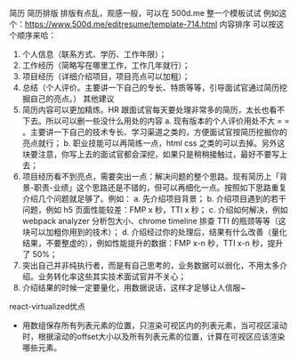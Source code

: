 简历
简历排版
排版有点乱，观感一般，可以在 500d.me 整一个模板试试
例如这个：https://www.500d.me/editresume/template-714.html
内容排序
可以按这个顺序来哈：
1. 个人信息（联系方式、学历、工作年限）；
2. 工作经历（简略写在哪里工作，工作几年就行）；
3. 项目经历（详细介绍项目，项目亮点可以加粗）；
4. 总结（个人评价。主要讲一下自己的专长、特质等等，引导面试官通过简历挖掘自己的亮点。）
其他建议
1. 简历内容可以更加精炼。HR 跟面试官每天要处理非常多的简历，太长也看不下去。所以可以删一些没什么用处的内容
	a. 现有版本的个人评价用处不大 = = 。主要讲一下自己的技术专长、学习渠道之类的，方便面试官按简历挖掘你的亮点就行；
	b. 职业技能可以再简练一点，html css 之类的可以去掉。另外这块要注意，你写上去的面试官都会深挖，如果只是稍稍接触过，最好不要写上去；
2. 项目经历看不到亮点，需要突出一点：解决问题的整个思路。现有简历上「背景-职责-业绩」这个思路还是不错的，但可以再细化一点。按照如下思路重复介绍几个问题就足够了。例如：
	a. 先介绍项目背景；
	b. 介绍项目遇到的若干问题，例如 h5 页面性能较差：FMP x 秒，TTI x 秒；
	c. 介绍如何解决，例如 webpack analyzer 分析包大小、chrome timeline 排查 TTI 的瓶颈等等（这块可以加粗你用到的技术）；
	d. 介绍经过你的处理后，结果有什么改善（量化结果，不要整虚的），例如性能提升的数据：FMP x-n 秒，TTI x-n 秒，提升了 50%；
3. 突出自己并非纯执行者，而是有自己思考的，业务数据可以弱化，不用太多介绍。业务转化率这些其实技术面试官并不关心；
4. 介绍结果的时候一定要量化，用数据说话，这样才足够让人信服~

react-virtualized优点
- 用数组保存所有列表元素的位置，只渲染可视区内的列表元素，当可视区滚动时，根据滚动的offset大小以及所有列表元素的位置，计算在可视区应该渲染哪些元素。